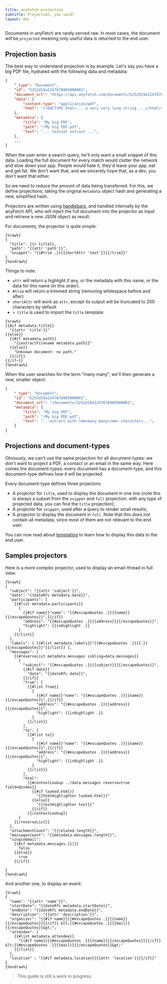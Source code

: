 ```yaml
---
title: anyFetch projection
subtitle: Projection, you said?
layout: doc
---
```


Documents in anyFetch are rarely served raw. In most cases, the document will be `projected` meaning only useful data is returned to the end user.

## Projection basis

The best way to understand projection is by example. Let's say you have a big PDF file, hydrated with the following data and metadata:

```json
{
    "_type": "Document",
    "id": "5252d19a1247678905000001",
    "document_url": "https://api.anyfetch.com/documents/5252d19a1247678905000001",
    "data": {
        "content-type": "application/pdf",
        "html": "<!DOCTYPE html>... a very very long string ...</html>\n"
    },
    "metadata": {
        "title": "My big PDF",
        "path": "/My big PDF.pdf",
        "text": "... textual extract ...",
    },
    ...
}
```

When the user enter a search query, he'll only want a small snippet of this data. Loading the full document for every match would clutter the network and slow down your app. People would hate it, they'd leave your app, eat and get fat. We don't want that, and we sincerely hope that, as a dev, you don't want that either.

So we need to reduce the amount of data being transferred. For this, we define projections, taking the original `metadata` object hash and generating a new, simplified hash.

Projectors are written using [handlebars](http://handlebarsjs.com/), and handled internally by the anyFetch API, who will inject the full document into the projector as input and retrieve a new JSON object as result.

For documents, the projector is quite simple:

```django
{%raw%}
{
  "title": {{> title}},
  "path": "{{attr 'path'}}",
  "snippet": "{{#trim .}}{{shortAttr 'text'}}{{/trim}}"
}
{%endraw%}
```

Things to note:

* `attr` will return a highlight if any, or the metadata with this name, or the data for this name (in this order).
* `#trim` will return a trimmed string (removing whitespace before and after)
* `shortAttr` will work as `attr`, except its output will be truncated to 200 characters by default
* `> title` is used to import the `title` template:

```django
{%raw%}
{{#if metadata.title}}
  "{{attr 'title'}}"
{{else}}
  {{#if metadata.path}}
    "{{extractFilename metadata.path}}"
  {{else}}
    "Unknown document: no path."
  {{/if}}
{{/if~}}
{%endraw%}
```


When the user searches for the term "many many", we'll then generate a new, smaller object:

```json
{
    "_type": "Document",
    "id": "5252d19a1247678905000001",
    "document_url": "/documents/5252d19a1247678905000001",
    "metadata": {
        "title": "My big PDF",
        "path": "/My big PDF.pdf",
        "text": "...extract with <em>many many</em> characters...",
    }
}
```

## Projections and document-types

Obviously, we can't use the same projection for all document-types: we don't want to project a PDF, a contact or an email in the same way.
Here comes the document-types: every document has a document-type, and this document-type defines how it will be projected.

Every document-type defines three projectors:

* A projector for `title`, used to display the document in one line (note this is always a subset from the `snippet` and `full` projection: with any type of projected data, you can find the `title` projection);
* A projector for `snippet`, used after a query to render small results;
* A projector to display the document in `full`. Note that this *does not* contain all metadata, since most of them are not relevant to the end user.

You can now read about [templating](/guides/concepts/templating.html) to learn how to display this data to the end user.


## Samples projectors

Here is a more complex projector, used to display an email-thread in full view:

```django
{%raw%}
{
  "subject": "{{attr 'subject'}}",
  "date": "{{dateRfc metadata.date}}",
  "participants": [
    {{#list metadata.participants}}
      {
        {{#if name}}"name": "{{#escapeQuotes .}}{{name}}{{/escapeQuotes}}",{{/if}}
        "address": "{{#escapeQuotes .}}{{address}}{{/escapeQuotes}}",
        "highlight": {{isHighlight .}}
      }
    {{/list}}
  ],
  "labels": [ {{#list metadata.labels}}"{{#escapeQuotes .}}{{.}}{{/escapeQuotes}}"{{/list}} ],
  "messages": [
    {{#reverseList metadata.messages sibling=data.messages}}
      {
        "subject": "{{#escapeQuotes .}}{{subject}}{{/escapeQuotes}}",
        {{#if date}}
          "date": "{{dateRfc date}}",
        {{/if}}
        "from": [
          {{#list from}}
            {
              {{#if name}}"name": "{{#escapeQuotes .}}{{name}}{{/escapeQuotes}}",{{/if}}
              "address": "{{#escapeQuotes .}}{{address}}{{/escapeQuotes}}",
              "highlight": {{isHighlight .}}
            }
          {{/list}}
        ],
        "to": [
          {{#list to}}
            {
              {{#if name}}"name": "{{#escapeQuotes .}}{{name}}{{/escapeQuotes}}",{{/if}}
              "address": "{{#escapeQuotes .}}{{address}}{{/escapeQuotes}}",
              "highlight": {{isHighlight .}}
            }
          {{/list}}
        ],
        "html":
          {{#contextLookup ../data.messages reverse=true field=@index}}
            {{#if looked.html}}
              "{{htmlHighlighter looked.html}}"
            {{else}}
              "{{textHighlighter text}}"
            {{/if}}
          {{/contextLookup}}
      }
    {{/reverseList}}
  ],
  "attachmentCount": "{{related.length}}",
  "messagesCount": "{{metadata.messages.length}}",
  "singleEmail":
    {{#if metadata.messages.[1]}}
      false
    {{else}}
      true
    {{/if}}

}
{%endraw%}
```

And another one, to display an event:

```django
{%raw%}
{
  "name": "{{attr 'name'}}",
  "startDate": "{{dateRfc metadata.startDate}}",
  "endDate": "{{dateRfc metadata.endDate}}",
  "description": "{{attr 'description'}}",
  "organizer": "{{#if name}}{{#escapeQuotes .}}{{name}}{{/escapeQuotes}}{{/if}} &lt;{{#escapeQuotes .}}{{mail}}{{/escapeQuotes}}&gt;",
  "attendee": [
    {{#list metadata.attendee}}
      "{{#if name}}{{#escapeQuotes .}}{{name}}{{/escapeQuotes}}{{/if}} &lt;{{#escapeQuotes .}}{{mail}}{{/escapeQuotes}}&gt;"
    {{/list}}
  ],
  "location" : "{{#if metadata.location}}{{attr 'location'}}{{/if}}"
}
{%endraw%}
```

> This guide is still a work in progress.
